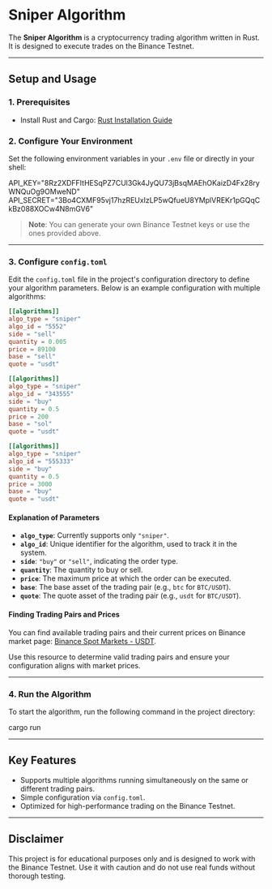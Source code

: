 # **Sniper Algorithm**

The **Sniper Algorithm** is a cryptocurrency trading algorithm written in Rust. It is designed to execute trades on the Binance Testnet.

---

## **Setup and Usage**

### **1. Prerequisites**
- Install Rust and Cargo: [Rust Installation Guide](https://www.rust-lang.org/tools/install)

### **2. Configure Your Environment**
Set the following environment variables in your `.env` file or directly in your shell:

API_KEY="8Rz2XDFFItHESqPZ7CUl3Gk4JyQU73jBsqMAEhOKaizD4Fx28ryWNQuOg9OMweND"
API_SECRET="3Bo4CXMF95vj17hzREUxIzLP5wQfueU8YMplVREKr1pGQqCkBz088XOCw4N8mGV6"

> **Note**: You can generate your own Binance Testnet keys or use the ones provided above.

---

### **3. Configure `config.toml`**

Edit the `config.toml` file in the project's configuration directory to define your algorithm parameters. Below is an example configuration with multiple algorithms:

```toml
[[algorithms]]
algo_type = "sniper"
algo_id = "5552"
side = "sell"
quantity = 0.005
price = 89100
base = "sell"
quote = "usdt"

[[algorithms]]
algo_type = "sniper"
algo_id = "343555"
side = "buy"
quantity = 0.5
price = 200
base = "sol"
quote = "usdt"

[[algorithms]]
algo_type = "sniper"
algo_id = "555333"
side = "buy"
quantity = 0.5
price = 3000
base = "buy"
quote = "usdt"

```

#### **Explanation of Parameters**
- **`algo_type`**: Currently supports only `"sniper"`.
- **`algo_id`**: Unique identifier for the algorithm, used to track it in the system.
- **`side`**: `"buy"` or `"sell"`, indicating the order type.
- **`quantity`**: The quantity to buy or sell.
- **`price`**: The maximum price at which the order can be executed.
- **`base`**: The base asset of the trading pair (e.g., `btc` for `BTC/USDT`).
- **`quote`**: The quote asset of the trading pair (e.g., `usdt` for `BTC/USDT`).


#### **Finding Trading Pairs and Prices**
You can find available trading pairs and their current prices on Binance market page:
[Binance Spot Markets - USDT](https://www.binance.com/en/markets/spot_margin-USDT).

Use this resource to determine valid trading pairs and ensure your configuration aligns with market prices.

---

### **4. Run the Algorithm**
To start the algorithm, run the following command in the project directory:

cargo run

---

## **Key Features**
- Supports multiple algorithms running simultaneously on the same or different trading pairs.
- Simple configuration via `config.toml`.
- Optimized for high-performance trading on the Binance Testnet.

---

## **Disclaimer**
This project is for educational purposes only and is designed to work with the Binance Testnet. Use it with caution and do not use real funds without thorough testing.
